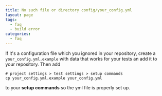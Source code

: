 ```yaml
---
title: No such file or directory config/your_config.yml
layout: page
tags:
  - faq
  - build error
categories:
  - faq
---
```

If it's a configuration file which you ignored in your repository, create a `your_config.yml.example` with data that works for your tests an add it to your repository. Then add

```shell
# project settings > test settings > setup commands
cp your_config.yml.example your_config.yml
```

to your **setup commands** so the yml file is properly set up.
